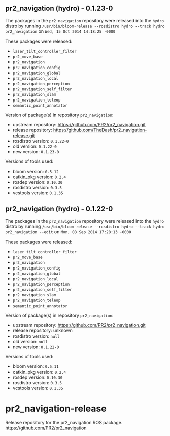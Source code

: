 ## pr2_navigation (hydro) - 0.1.23-0

The packages in the `pr2_navigation` repository were released into the `hydro` distro by running `/usr/bin/bloom-release --rosdistro hydro --track hydro pr2_navigation` on `Wed, 15 Oct 2014 14:18:25 -0000`

These packages were released:
- `laser_tilt_controller_filter`
- `pr2_move_base`
- `pr2_navigation`
- `pr2_navigation_config`
- `pr2_navigation_global`
- `pr2_navigation_local`
- `pr2_navigation_perception`
- `pr2_navigation_self_filter`
- `pr2_navigation_slam`
- `pr2_navigation_teleop`
- `semantic_point_annotator`

Version of package(s) in repository `pr2_navigation`:
- upstream repository: https://github.com/PR2/pr2_navigation.git
- release repository: https://github.com/TheDash/pr2_navigation-release.git
- rosdistro version: `0.1.22-0`
- old version: `0.1.22-0`
- new version: `0.1.23-0`

Versions of tools used:
- bloom version: `0.5.12`
- catkin_pkg version: `0.2.4`
- rosdep version: `0.10.30`
- rosdistro version: `0.3.5`
- vcstools version: `0.1.35`


## pr2_navigation (hydro) - 0.1.22-0

The packages in the `pr2_navigation` repository were released into the `hydro` distro by running `/usr/bin/bloom-release --rosdistro hydro --track hydro pr2_navigation --edit` on `Mon, 08 Sep 2014 17:28:13 -0000`

These packages were released:
- `laser_tilt_controller_filter`
- `pr2_move_base`
- `pr2_navigation`
- `pr2_navigation_config`
- `pr2_navigation_global`
- `pr2_navigation_local`
- `pr2_navigation_perception`
- `pr2_navigation_self_filter`
- `pr2_navigation_slam`
- `pr2_navigation_teleop`
- `semantic_point_annotator`

Version of package(s) in repository `pr2_navigation`:
- upstream repository: https://github.com/PR2/pr2_navigation.git
- release repository: unknown
- rosdistro version: `null`
- old version: `null`
- new version: `0.1.22-0`

Versions of tools used:
- bloom version: `0.5.11`
- catkin_pkg version: `0.2.4`
- rosdep version: `0.10.30`
- rosdistro version: `0.3.5`
- vcstools version: `0.1.35`


pr2_navigation-release
======================

Release repository for the pr2_navigation ROS package. https://github.com/PR2/pr2_navigation
